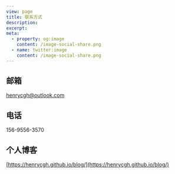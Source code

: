```yaml
---
view: page
title: 联系方式
description: 
excerpt: 
meta:
  - property: og:image
    content: /image-social-share.png
  - name: twitter:image
    content: /image-social-share.png
---
```

<!-- <div class="typeform typeform--fix">
  <lazy-load tag="iframe" :data="{ src: 'https://www.baidu.com', height: 1000 }" />
</div>
 -->
## 邮箱
henrycgh@outlook.com
## 电话
156-9556-3570
## 个人博客
[https://henrycgh.github.io/blog/](https://henrycgh.github.io/blog/)
